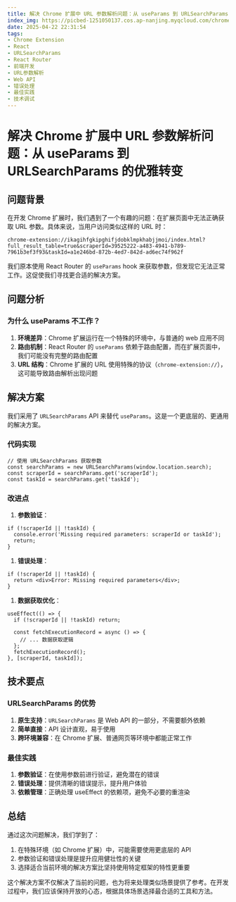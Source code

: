 ```yaml
---
title: 解决 Chrome 扩展中 URL 参数解析问题：从 useParams 到 URLSearchParams 的优雅转变
index_img: https://picbed-1251050137.cos.ap-nanjing.myqcloud.com/chrome%20extension%20url%20param.png
date: 2025-04-22 22:31:54
tags: 
- Chrome Extension
- React
- URLSearchParams
- React Router
- 前端开发
- URL参数解析
- Web API
- 错误处理
- 最佳实践
- 技术调试
---
```

# 解决 Chrome 扩展中 URL 参数解析问题：从 useParams 到 URLSearchParams 的优雅转变

## 问题背景

在开发 Chrome 扩展时，我们遇到了一个有趣的问题：在扩展页面中无法正确获取 URL 参数。具体来说，当用户访问类似这样的 URL 时：

```
chrome-extension://ikagihfgkipghifjdobklmpkhabjjmoi/index.html?full_result_table=true&scraperId=39525222-a483-4941-b789-7961b3ef3f93&taskId=a1e246bd-872b-4ed7-842d-ad6ec74f962f

```

我们原本使用 React Router 的 `useParams` hook 来获取参数，但发现它无法正常工作。这促使我们寻找更合适的解决方案。

## 问题分析

### 为什么 useParams 不工作？

1. **环境差异**：Chrome 扩展运行在一个特殊的环境中，与普通的 web 应用不同
2. **路由机制**：React Router 的 `useParams` 依赖于路由配置，而在扩展页面中，我们可能没有完整的路由配置
3. **URL 结构**：Chrome 扩展的 URL 使用特殊的协议（`chrome-extension://`），这可能导致路由解析出现问题

## 解决方案

我们采用了 `URLSearchParams` API 来替代 `useParams`。这是一个更底层的、更通用的解决方案。

### 代码实现

```tsx
// 使用 URLSearchParams 获取参数
const searchParams = new URLSearchParams(window.location.search);
const scraperId = searchParams.get('scraperId');
const taskId = searchParams.get('taskId');

```

### 改进点

1. **参数验证**：

```tsx
if (!scraperId || !taskId) {
  console.error('Missing required parameters: scraperId or taskId');
  return;
}

```

1. **错误处理**：

```tsx
if (!scraperId || !taskId) {
  return <div>Error: Missing required parameters</div>;
}

```

1. **数据获取优化**：

```tsx
useEffect(() => {
  if (!scraperId || !taskId) return;

  const fetchExecutionRecord = async () => {
    // ... 数据获取逻辑
  };
  fetchExecutionRecord();
}, [scraperId, taskId]);

```

## 技术要点

### URLSearchParams 的优势

1. **原生支持**：`URLSearchParams` 是 Web API 的一部分，不需要额外依赖
2. **简单直接**：API 设计直观，易于使用
3. **跨环境兼容**：在 Chrome 扩展、普通网页等环境中都能正常工作

### 最佳实践

1. **参数验证**：在使用参数前进行验证，避免潜在的错误
2. **错误处理**：提供清晰的错误提示，提升用户体验
3. **依赖管理**：正确处理 useEffect 的依赖项，避免不必要的重渲染

## 总结

通过这次问题解决，我们学到了：

1. 在特殊环境（如 Chrome 扩展）中，可能需要使用更底层的 API
2. 参数验证和错误处理是提升应用健壮性的关键
3. 选择适合当前环境的解决方案比坚持使用特定框架的特性更重要

这个解决方案不仅解决了当前的问题，也为将来处理类似场景提供了参考。在开发过程中，我们应该保持开放的心态，根据具体场景选择最合适的工具和方法。